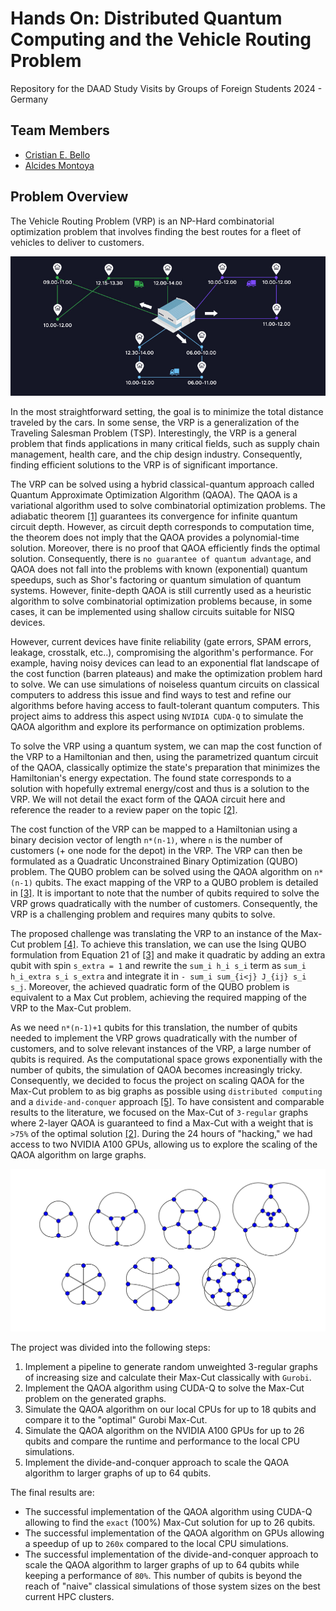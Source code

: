 # Hands On: Distributed Quantum Computing and the Vehicle Routing Problem
Repository for the DAAD Study Visits by Groups of Foreign Students 2024 - Germany


## Team Members
- [Cristian E. Bello](https://www.linkedin.com/in/cristian-eliecer-bello-reyes-46b1b91ba/)
- [Alcides Montoya](https://www.linkedin.com/in/alcides-montoya-cañola-b610ba7/)

## Problem Overview
The Vehicle Routing Problem (VRP) is an NP-Hard combinatorial optimization problem that involves finding the best routes for a fleet of vehicles to deliver to customers.

![VRP example](VRP.jpeg) 

In the most straightforward setting, the goal is to minimize the total distance traveled by the cars. In some sense, the VRP is a generalization of the Traveling Salesman Problem (TSP). Interestingly, the VRP is a general problem that finds applications in many critical fields, such as supply chain management, health care, and the chip design industry. Consequently, finding efficient solutions to the VRP is of significant importance.

The VRP can be solved using a hybrid classical-quantum approach called Quantum Approximate Optimization Algorithm (QAOA). The QAOA is a variational algorithm used to solve combinatorial optimization problems. The adiabatic theorem [[1]](https://doi.org/10.1007/BF01343193) guarantees its convergence for infinite quantum circuit depth. However, as circuit depth corresponds to computation time, the theorem does not imply that the QAOA provides a polynomial-time solution. Moreover, there is no proof that QAOA efficiently finds the optimal solution. Consequently, there is `no guarantee of quantum advantage`, and QAOA does not fall into the problems with known (exponential) quantum speedups, such as Shor's factoring or quantum simulation of quantum systems. However, finite-depth QAOA is still currently used as a heuristic algorithm to solve combinatorial optimization problems because, in some cases, it can be implemented using shallow circuits suitable for NISQ devices. 

However, current devices have finite reliability (gate errors, SPAM errors, leakage, crosstalk, etc..), compromising the algorithm's performance. For example, having noisy devices can lead to an exponential flat landscape of the cost function (barren plateaus) and make the optimization problem hard to solve. We can use simulations of noiseless quantum circuits on classical computers to address this issue and find ways to test and refine our algorithms before having access to fault-tolerant quantum computers. This project aims to address this aspect using `NVIDIA CUDA-Q` to simulate the QAOA algorithm and explore its performance on optimization problems.

To solve the VRP using a quantum system, we can map the cost function of the VRP to a Hamiltonian and then, using the parametrized quantum circuit of the QAOA, classically optimize the state's preparation that minimizes the Hamiltonian's energy expectation. The found state corresponds to a solution with hopefully extremal energy/cost and thus is a solution to the VRP. We will not detail the exact form of the QAOA circuit here and reference the reader to a review paper on the topic [[2]](https://arxiv.org/abs/2306.09198). 

The cost function of the VRP can be mapped to a Hamiltonian using a binary decision vector of length `n*(n-1)`, where `n` is the number of customers (+ one node for the depot) in the VRP. The VRP can then be formulated as a Quadratic Unconstrained Binary Optimization (QUBO) problem. The QUBO problem can be solved using the QAOA algorithm on `n*(n-1)` qubits. The exact mapping of the VRP to a QUBO problem is detailed in [[3]](https://arxiv.org/abs/2002.01351v2). It is important to note that the number of qubits required to solve the VRP grows quadratically with the number of customers. Consequently, the VRP is a challenging problem and requires many qubits to solve.

The proposed challenge was translating the VRP to an instance of the Max-Cut problem [[4]](https://doi.org/10.1007/978-1-4684-2001-2_9). To achieve this translation, we can use the Ising QUBO formulation from Equation 21 of [[3]](https://arxiv.org/abs/2002.01351v2) and make it quadratic by adding an extra qubit with spin `s_extra = 1` and rewrite the `sum_i h_i s_i` term as `sum_i h_i_extra s_i s_extra` and integrate it in `- sum_i sum_{i<j} J_{ij} s_i s_j`. Moreover, the achieved quadratic form of the QUBO problem is equivalent to a Max Cut problem, achieving the required mapping of the VRP to the Max-Cut problem.

As we need `n*(n-1)+1` qubits for this translation, the number of qubits needed to implement the VRP grows quadratically with the number of customers, and to solve relevant instances of the VRP, a large number of qubits is required. As the computational space grows exponentially with the number of qubits, the simulation of QAOA becomes increasingly tricky. Consequently, we decided to focus the project on scaling QAOA for the Max-Cut problem to as big graphs as possible using `distributed computing` and a `divide-and-conquer` approach [[5]](https://arxiv.org/pdf/2205.11762). To have consistent and comparable results to the literature, we focused on the Max-Cut of `3-regular` graphs where 2-layer QAOA is guaranteed to find a Max-Cut with a weight that is `>75%` of the optimal solution [[2]](https://arxiv.org/abs/2306.09198). During the 24 hours of "hacking," we had access to two NVIDIA A100 GPUs, allowing us to explore the scaling of the QAOA algorithm on large graphs.

![3-Regular Graph](Other/3-Reg_graphs.png)

The project was divided into the following steps:
1. Implement a pipeline to generate random unweighted 3-regular graphs of increasing size and calculate their Max-Cut classically with `Gurobi`. 
2. Implement the QAOA algorithm using CUDA-Q to solve the Max-Cut problem on the generated graphs.
3. Simulate the QAOA algorithm on our local CPUs for up to 18 qubits and compare it to the "optimal" Gurobi Max-Cut. 
4. Simulate the QAOA algorithm on the NVIDIA A100 GPUs for up to 26 qubits and compare the runtime and performance to the local CPU simulations.
5. Implement the divide-and-conquer approach to scale the QAOA algorithm to larger graphs of up to 64 qubits. 


The final results are:
- The successful implementation of the QAOA algorithm using CUDA-Q allowing to find the `exact` (100%) Max-Cut solution for up to 26 qubits.
- The successful implementation of the QAOA algorithm on GPUs allowing a speedup of up to `260x` compared to the local CPU simulations.
- The successful implementation of the divide-and-conquer approach to scale the QAOA algorithm to larger graphs of up to 64 qubits while keeping a performance of `80%`. This number of qubits is beyond the reach of "naive" classical simulations of those system sizes on the best current HPC clusters.
